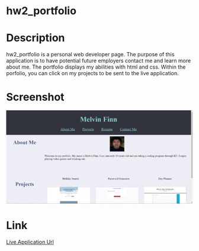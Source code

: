 # hw2_portfolio

# Description
hw2_portfolio is a personal web developer page. The purpose of this application is to have potential future employers contact me and learn more about me. The portfolio displays my abilities with html and css. Within the porfolio, you can click on my projects to be sent to the live application.

# Screenshot
![screenshot](https://github.com/campe0n/hw2_portfolio/blob/main/assets/images/Capture.PNG)

# Link
[Live Application Url](http://127.0.0.1:5500/index.html#contactme)